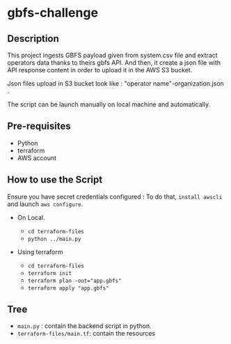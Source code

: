# gbfs-challenge

## Description

This project ingests GBFS payload given from system.csv file and extract operators data thanks to theirs gbfs API. And then, it create a json file with API response content in order to upload it in the AWS S3 bucket.

Json files upload in S3 bucket look like : "operator name"-organization.json .

The script can be launch manually on local machine and automatically.

## Pre-requisites
- Python
- terraform
- AWS account

## How to use the Script
Ensure you have secret credentials configured : 
To do that, `install awscli` and launch `aws configure`.

- On Local.
    - `cd terraform-files`
    - `python ../main.py`

- Using terraform
    - `cd terraform-files`
    - `terraform init`
    - `terraform plan -out="app.gbfs"`
    - `terraform apply "app.gbfs"`

## Tree
- `main.py` : contain the backend script in python.
- `terraform-files/main.tf`: contain the resources 